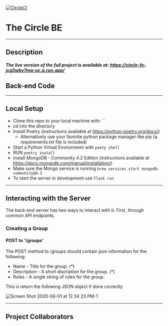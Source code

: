 [![CircleCI](https://circleci.com/gh/circle-chat/cc-be/tree/master.svg?style=svg)](https://circleci.com/gh/circle-chat/cc-be/tree/master)

# The Circle BE  
---
## Description  

##### The live version of the full project is available at: https://circle-fe-jcg5wby7mq-uc.a.run.app/


## Back-end Code


---
## Local Setup 
- Clone this repo to your local machine with: ``
- cd into the directory
- Install Poetry (instructions available at https://python-poetry.org/docs/)
  - Alternatively use your favorite python package manager like pip (a requirements.txt file is included)
- Start a Python Virtual Environment with `poety shell`
- RUN `poetry install`
- Install MongoDB - Community 4.2 Edition (instructions available at https://docs.mongodb.com/manual/installation/)
- Make sure the Mongo service is running `brew services start mongodb-community@4.2`
- To start the server in development use `flask run`

---
## Interacting with the Server

The back-end server has two ways to interact with it.  First, through common API endpoints.

### Creating a Group

#### POST to '/groups'
The POST method to /groups should contain json information for the following:

 * Name - Title for the group. (*)
 * Description - A short discription for the group. (*)
 * Rules - A single string of rules for the group.
 
This is return the following JSON object if done correctly

![Screen Shot 2020-06-01 at 12 34 23 PM-1](https://user-images.githubusercontent.com/56602822/83800119-89650800-a66c-11ea-84f1-bbd539cf4fb7.png)


---
## Project Collaborators  
